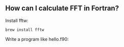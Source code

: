 How can I calculate FFT in Fortran?
-----------------------------------

Install fftw:

    brew install fftw

Write a program like hello.f90:



